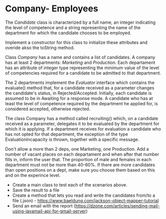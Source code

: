 # Company- Employees

The *Candidate* class is characterized by a full name, an integer indicating the level of competence and a string representing the name of the department for which the candidate chooses to be employed. 

Implement a constructor for this class to initialize these attributes and overide akso the toString method.

Class *Company* has a name and contains a list of candidates. A company has at least 2 departments: *Marketing* and *Production*.
Each departament has an attribute of integer type representing the minimum value of the level of competencies required for a candidate to be admitted to that department.

The 2 departments implement the *Evaluator* interface which contains the evaluate() method that, for a candidate received as a parameter changes the candidate's status, in Rejected/Accepted.
Initially, each candidate is assumed to be in Awaiting for a response mode. 
A candidate who has at least the level of competence required by the department he applied for, is considered accepted, otherwise rejected.

The class Company has a method called recruiting() which, on a candidate received as a parameter, delegates it to be evaluated by the department for which it is applying. If a department receives for evaluation a candidate who has not opted for that department, the exception of the type EvaluationIncapacity is thrown, together with a specific message.

Don't allow a more than 2 deps, one Marketing, one Production. 
Add a number of vacant places on each departament and when after that number fills in, inform the user that.
The proportion of male and females in each department must not be more than 40-60%.
If there are more candidates than open positions on a dept, make sure you choose them based on this and on the experince level. 

- Create a main class to test each of the scenarios above.
- Save the result to a file
- Create a method that lets you read and write the candidates from/to a file (.json) - https://www.baeldung.com/jackson-object-mapper-tutorial
- Send an email with the report  (https://dzone.com/articles/sending-mail-using-javamail-api-for-gmail-server)
